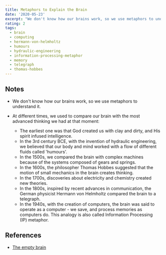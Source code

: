 ```yaml
---
title: Metaphors to Explain the Brain
date: '2020-05-23'
excerpt: "We don't know how our brains work, so we use metaphors to understand it."
rating: 2
tags:
  - brain
  - computing
  - hermann-von-helmholtz
  - humours
  - hydraulic-engineering
  - information-processing-metaphor
  - memory
  - telegraph
  - thomas-hobbes
---
```


## Notes

- We don't know how our brains work, so we use metaphors to understand it.

- At different times, we used to compare our brain with the most advanced thinking we had at that moment:
  - The earliest one was that God created us with clay and dirty, and His spirit infused intelligence.
  - In the 3rd century BCE, with the invention of hydraulic engineering, we believed that our body and mind worked with a flow of different fluids called 'humours'.
  - In the 1500s, we compared the brain with complex machines because of the systems composed of gears and springs.
  - In the 1600s, the philosopher Thomas Hobbes suggested that the motion of small mechanics in the brain creates thinking.
  - In the 1700s, discoveries about electricity and chemistry created new theories.
  - In the 1800s, inspired by recent advances in communication, the German physicist Hermann von Helmholtz compared the brain to a telegraph.
  - In the 1940s, with the creation of computers, the brain was said to operate as a computer - we save, and process memories as computers do. This analogy is also called Information Processing (IP) metaphor.

## References

- [The empty brain](https://app.getpocket.com/read/1291907579)
